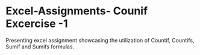# Excel-Assignments- Counif Excercise -1
Presenting excel assignment showcasing the utilization of Countif, Countifs, Sumif and Sumifs formulas.
